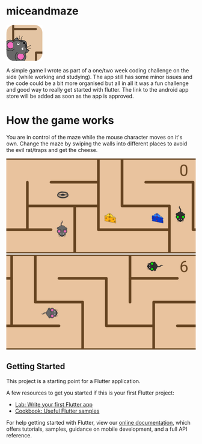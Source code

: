 # miceandmaze
![alt text](android/app/src/main/res/mipmap-xhdpi/ic_launcher.png)

A simple game I wrote as part of a one/two week coding challenge on the side (while working and studying).
The app still has some minor issues and the code could be a bit more organised but all in all it was a fun 
challenge and good way to really get started with flutter. 
The link to the android app store will be added as soon as the app is approved.

# How the game works

You are in control of the maze while the mouse character moves on it's own. Change the maze by swiping the walls into different places to avoid the evil rat/traps and get the cheese.

![alt text](screenshots/screenshot1.jpeg) ![alt text](screenshots/screenshot2.jpeg)
## Getting Started

This project is a starting point for a Flutter application.

A few resources to get you started if this is your first Flutter project:

- [Lab: Write your first Flutter app](https://flutter.dev/docs/get-started/codelab)
- [Cookbook: Useful Flutter samples](https://flutter.dev/docs/cookbook)

For help getting started with Flutter, view our
[online documentation](https://flutter.dev/docs), which offers tutorials,
samples, guidance on mobile development, and a full API reference.
